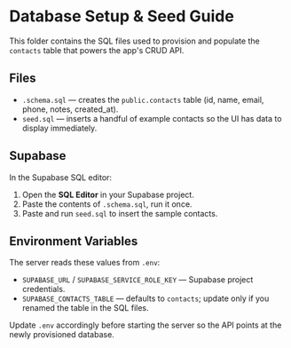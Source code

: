 # Database Setup & Seed Guide

This folder contains the SQL files used to provision and populate the `contacts` table that powers the app's CRUD API.

## Files

- `.schema.sql` — creates the `public.contacts` table (id, name, email, phone, notes, created_at).
- `seed.sql` — inserts a handful of example contacts so the UI has data to display immediately.

## Supabase

In the Supabase SQL editor:

1. Open the **SQL Editor** in your Supabase project.
2. Paste the contents of `.schema.sql`, run it once.
3. Paste and run `seed.sql` to insert the sample contacts.

## Environment Variables

The server reads these values from `.env`:

- `SUPABASE_URL` / `SUPABASE_SERVICE_ROLE_KEY` — Supabase project credentials.
- `SUPABASE_CONTACTS_TABLE` — defaults to `contacts`; update only if you renamed the table in the SQL files.

Update `.env` accordingly before starting the server so the API points at the newly provisioned database.
